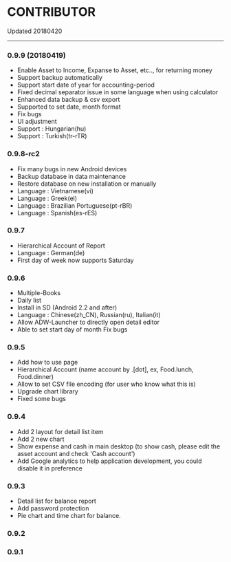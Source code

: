 # CONTRIBUTOR
Updated 20180420

---
### 0.9.9 (20180419)
* Enable Asset to Income, Expanse to Asset, etc.., for returning money
* Support backup automatically
* Support start date of year for accounting-period
* Fixed decimal separator issue in some language when using calculator
* Enhanced data backup & csv export
* Supported to set date, month format
* Fix bugs
* UI adjustment
* Support : Hungarian(hu)
* Support : Turkish(tr-rTR)
### 0.9.8-rc2
 * Fix many bugs in new Android devices
 * Backup database in data maintenance
 * Restore database on new installation or manually
 * Language : Vietnamese(vi)
 * Language : Greek(el)
 * Language : Brazilian Portuguese(pt-rBR)
 * Language : Spanish(es-rES)
### 0.9.7
 * Hierarchical Account of Report
 * Language : German(de)
 * First day of week now supports Saturday
### 0.9.6
 * Multiple-Books
 * Daily list
 * Install in SD (Android 2.2 and after)
 * Language : Chinese(zh_CN), Russian(ru), Italian(it)
 * Allow ADW-Launcher to directly open detail editor
 * Able to set start day of month
Fix bugs
### 0.9.5
 * Add how to use page
 * Hierarchical Account (name account by .[dot], ex, Food.lunch, Food.dinner)
 * Allow to set CSV file encoding (for user who know what this is)
 * Upgrade chart library
 * Fixed some bugs
### 0.9.4
 * Add 2 layout for detail list item
 * Add 2 new chart
 * Show expense and cash in main desktop (to show cash, please edit the asset account and check 'Cash account')
 * Add Google analytics to help application development, you could disable it in preference
### 0.9.3
 * Detail list for balance report
 * Add password protection
 * Pie chart and time chart for balance.
### 0.9.2
### 0.9.1


